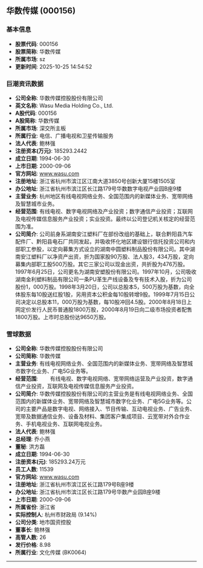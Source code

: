 ## 华数传媒 (000156)

### 基本信息

- **股票代码**: 000156
- **股票简称**: 华数传媒
- **所属市场**: sz
- **更新时间**: 2025-10-25 14:54:52

### 巨潮资讯数据

- **公司全称**: 华数传媒控股股份有限公司
- **英文名称**: Wasu Media Holding Co., Ltd.
- **A股代码**: 000156
- **A股简称**: 华数传媒
- **所属市场**: 深交所主板
- **所属行业**: 电信、广播电视和卫星传输服务
- **法人代表**: 鲍林强
- **注册资本(万元)**: 185293.2442
- **成立日期**: 1994-06-30
- **上市日期**: 2000-09-06
- **官方网站**: www.wasu.com
- **注册地址**: 浙江省杭州市滨江区江南大道3850号创新大厦15楼1505室
- **办公地址**: 浙江省杭州市滨江区长江路179号华数数字电视产业园B座9楼
- **主营业务**: 杭州地区有线电视网络业务、全国范围内的新媒体业务、宽带网络及智慧城市业务。
- **经营范围**: 有线电视、数字电视网络及产业投资；数字通信产业投资；互联网及电视传媒信息服务产业投资；实业投资。最终以公司登记机关核定的经营范围为准。
- **公司简介**: 公司前身系湖南安江塑料厂在部份改组的基础上，联合黔阳县汽车配件厂、黔阳县电石厂共同发起，并吸收怀化地区建设银行信托投资公司和内部职工参股，以定向募集方式设立的湖南中圆塑料制品股份有限公司。其中湖南安江塑料厂以净资产出资，折为国家股90万股、法人股3，434万股，定向募集内部职工股500万股。其它三家公司以现金出资，共折股为476万股。1997年6月25日，公司更名为湖南安塑股份有限公司。1997年10月，公司吸收湖南金利塑料制品有限公司一条PU革生产线设备及专有技术入股，折为公司股份1，000万股。1998年3月20日，公司以总股本5，500万股为基数，向全体股东每10股送红股1股，另用资本公积金每10股转增9股。1999年7月15日公司决定以总股本11，000万股为基数，每10股冲回4.5股。2000年8月18日上网定价发行人民币普通股1800万股，2000年8月19日向二级市场投资者配售1800万股。上市时总股份达9650万股。

### 雪球数据

- **公司全称**: 华数传媒控股股份有限公司
- **公司简称**: 华数传媒
- **主营业务**: 有线电视网络业务、全国范围内的新媒体业务、宽带网络及智慧城市数字化业务、广电5G业务等。
- **经营范围**: 　　有线电视、数字电视网络、宽带网络运营及产业投资，数字通信产业投资，互联网及电视传媒信息服务产业投资。
- **公司简介**: 华数传媒控股股份有限公司的主营业务是有线电视网络业务、全国范围内的新媒体业务、宽带网络及智慧城市数字化业务、广电5G业务等。公司的主要产品是数字电视、网络接入、节目传输、互动电视业务、广告业务、宽带及数据通信业务、设备及材料、集团客户集成项目、云宽带对外合作业务、手机电视业务、互联网电视业务。
- **法人代表**: 鲍林强
- **总经理**: 乔小燕
- **董秘**: 洪方磊
- **成立日期**: 1994-06-30
- **注册资本(元)**: 185293.24万元
- **员工人数**: 11539
- **官方网站**: www.wasu.com
- **注册地址**: 浙江省杭州市滨江区长江路179号B座9楼
- **办公地址**: 浙江省杭州市滨江区长江路179号华数产业园B座9楼
- **上市日期**: 2000-09-06
- **所属省份**: 浙江省
- **实际控制人**: 杭州市财政局 (9.14%)
- **公司分类**: 地市国资控股
- **董事长**: 鲍林强
- **高管人数**: 26
- **发行价格**: 8.98
- **所属行业**: 文化传媒 (BK0064)

---